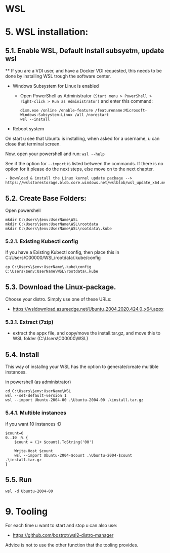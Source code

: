 # WSL


# 5. WSL installation:

## 5.1. Enable WSL, Default install subsyetm, update wsl

** If you are a VDI user, and have a Docker VDI requested, this needs to be done by installing WSL trough the software center.

  - Windows Subsystem for Linux is enabled
      - Open PowerShell as Administrator `(Start menu > PowerShell > right-click > Run as Administrator)` and enter this command:
        ```
        dism.exe /online /enable-feature /featurename:Microsoft-Windows-Subsystem-Linux /all /norestart
        wsl --install
        ```
  
  - Reboot system

  On start u see that Ubuntu is installing, when asked for a username, u can close that terminal screen.

  Now, open your powershell and run: `wsl --help`

  See if the option for `--import` is listed between the commands. If there is no option for it please do the next steps, else move on to the next chapter.
        
    - Download & install the Linux kernel update package --> https://wslstorestorage.blob.core.windows.net/wslblob/wsl_update_x64.msi
        
## 5.2. Create Base Folders:
Open powershell

```
mkdir C:\Users\$env:UserName\WSL
mkdir C:\Users\$env:UserName\WSL\rootdata
mkdir C:\Users\$env:UserName\WSL\rootdata\.kube
```

### 5.2.1. Existing Kubectl config
If you have a Existing Kubectl config, then place this in C:/Users/C00000/WSL/rootdata/.kube/config

```
cp C:\Users\$env:UserName\.kube\config C:\Users\$env:UserName\WSL\rootdata\.kube
```

## 5.3. Download the Linux-package.

Choose your distro. Simply use one of these URLs:
- https://wsldownload.azureedge.net/Ubuntu_2004.2020.424.0_x64.appx

### 5.3.1. Extract (7zip)
- extract the appx file, and copy/move the install.tar.gz, and move this to WSL folder (C:\Users\C00000\WSL)

## 5.4. Install

This way of installng your WSL has the option to generate/create multible instances.

in powershell (as administrator)
```
cd C:\Users\$env:UserName\WSL
wsl --set-default-version 1
wsl --import Ubuntu-2004-00 .\Ubuntu-2004-00 .\install.tar.gz
```

### 5.4.1. Multible instances
if you want 10 instances :D
```
$count=0
0..10 |% {
    $count = (1+ $count).ToString('00')
    
    Write-Host $count
    wsl --import Ubuntu-2004-$count .\Ubuntu-2004-$count .\install.tar.gz
}
```

## 5.5. Run
```
wsl -d Ubuntu-2004-00
```

# 9. Tooling
For each time u want to start and stop u can also use:
- https://github.com/bostrot/wsl2-distro-manager

Advice is not to use the other function that the tooling provides.

